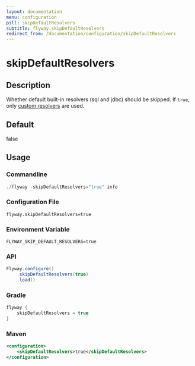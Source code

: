 ```yaml
---
layout: documentation
menu: configuration
pill: skipDefaultResolvers
subtitle: flyway.skipDefaultResolvers
redirect_from: /documentation/configuration/skipDefaultResolvers
---
```


# skipDefaultResolvers

## Description
Whether default built-in resolvers (sql and jdbc) should be skipped. If `true`, only [custom resolvers](/documentation/configuration/parameters/resolvers) are used.

## Default
false

## Usage

### Commandline
```powershell
./flyway -skipDefaultResolvers="true" info
```

### Configuration File
```properties
flyway.skipDefaultResolvers=true
```

### Environment Variable
```properties
FLYWAY_SKIP_DEFAULT_RESOLVERS=true
```

### API
```java
Flyway.configure()
    .skipDefaultResolvers(true)
    .load()
```

### Gradle
```groovy
flyway {
    skipDefaultResolvers = true
}
```

### Maven
```xml
<configuration>
    <skipDefaultResolvers>true</skipDefaultResolvers>
</configuration>
```